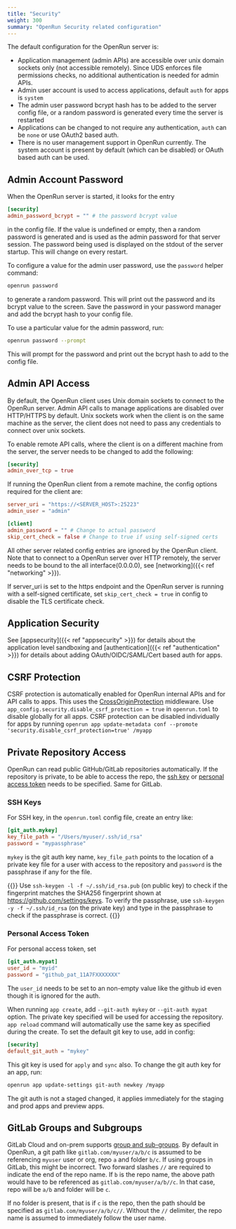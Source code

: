 ```yaml
---
title: "Security"
weight: 300
summary: "OpenRun Security related configuration"
---
```


The default configuration for the OpenRun server is:

- Application management (admin APIs) are accessible over unix domain sockets only (not accessible remotely). Since UDS enforces file permissions checks, no additional authentication is needed for admin APIs.
- Admin user account is used to access applications, default `auth` for apps is `system`
- The admin user password bcrypt hash has to be added to the server config file, or a random password is generated every time the server is restarted
- Applications can be changed to not require any authentication, `auth` can be `none` or use OAuth2 based auth.
- There is no user management support in OpenRun currently. The system account is present by default (which can be disabled) or OAuth based auth can be used.

## Admin Account Password

When the OpenRun server is started, it looks for the entry

```toml {filename="openrun.toml"}
[security]
admin_password_bcrypt = "" # the password bcrypt value
```

in the config file. If the value is undefined or empty, then a random password is generated and is used as the admin password for that server session. The password being used is displayed on the stdout of the server startup. This will change on every restart.

To configure a value for the admin user password, use the `password` helper command:

```bash
openrun password
```

to generate a random password. This will print out the password and its bcrypt value to the screen. Save the password in your password manager and add the bcrypt hash to your config file.

To use a particular value for the admin password, run:

```bash
openrun password --prompt
```

This will prompt for the password and print out the bcrypt hash to add to the config file.

## Admin API Access

By default, the OpenRun client uses Unix domain sockets to connect to the OpenRun server. Admin API calls to manage applications are disabled over HTTP/HTTPS by default. Unix sockets work when the client is on the same machine as the server, the client does not need to pass any credentials to connect over unix sockets.

To enable remote API calls, where the client is on a different machine from the server, the server needs to be changed to add the following:

```toml {filename="openrun.toml"}
[security]
admin_over_tcp = true
```

If running the OpenRun client from a remote machine, the config options required for the client are:

```toml {filename="openrun.toml"}
server_uri = "https://<SERVER_HOST>:25223"
admin_user = "admin"

[client]
admin_password = "" # Change to actual password
skip_cert_check = false # Change to true if using self-signed certs
```

All other server related config entries are ignored by the OpenRun client. Note that to connect to a OpenRun server over HTTP remotely, the server needs to be bound to the all interface(0.0.0.0), see [networking]({{< ref "networking" >}}).

If server_uri is set to the https endpoint and the OpenRun server is running with a self-signed certificate, set `skip_cert_check = true` in config to disable the TLS certificate check.

## Application Security

See [appsecurity]({{< ref "appsecurity" >}}) for details about the application level sandboxing and [authentication]({{< ref "authentication" >}}) for details about adding OAuth/OIDC/SAML/Cert based auth for apps.

## CSRF Protection

CSRF protection is automatically enabled for OpenRun internal APIs and for API calls to apps. This uses the [CrossOriginProtection](https://pkg.go.dev/net/http#CrossOriginProtection) middleware. Use `app_config.security.disable_csrf_protection = true` in `openrun.toml` to disable globally for all apps. CSRF protection can be disabled individually for apps by running `openrun app update-metadata conf --promote 'security.disable_csrf_protection=true' /myapp`

## Private Repository Access

OpenRun can read public GitHub/GitLab repositories automatically. If the repository is private, to be able to access the repo, the [ssh key](https://docs.github.com/en/authentication/connecting-to-github-with-ssh/adding-a-new-ssh-key-to-your-github-account) or [personal access token](https://docs.github.com/en/authentication/keeping-your-account-and-data-secure/managing-your-personal-access-tokens) needs to be specified. Same for GitLab.

### SSH Keys

For SSH key, in the `openrun.toml` config file, create an entry like:

```toml {filename="openrun.toml"}
[git_auth.mykey]
key_file_path = "/Users/myuser/.ssh/id_rsa"
password = "mypassphrase"
```

`mykey` is the git auth key name, `key_file_path` points to the location of a private key file for a user with access to the repository and `password` is the passphrase if any for the file.

{{<callout type="info" >}}
Use `ssh-keygen -l -f ~/.ssh/id_rsa.pub` (on public key) to check if the fingerprint matches the SHA256 fingerprint shown at https://github.com/settings/keys. To verify the passphrase, use `ssh-keygen -y -f ~/.ssh/id_rsa` (on the private key) and type in the passphrase to check if the passphrase is correct.
{{</callout>}}

### Personal Access Token

For personal access token, set

```toml {filename="openrun.toml"}
[git_auth.mypat]
user_id = "myid"
password = "github_pat_11A7FXXXXXXX"
```

The `user_id` needs to be set to an non-empty value like the github id even though it is ignored for the auth.

When running `app create`, add `--git-auth mykey` or `--git-auth mypat` option. The private key specified will be used for accessing the repository. `app reload` command will automatically use the same key as specified during the create. To set the default git key to use, add in config:

```toml {filename="openrun.toml"}
[security]
default_git_auth = "mykey"
```

This git key is used for `apply` and `sync` also. To change the git auth key for an app, run:

```bash
openrun app update-settings git-auth newkey /myapp
```

The git auth is not a staged changed, it applies immediately for the staging and prod apps and preview apps.

## GitLab Groups and Subgroups

GitLab Cloud and on-prem supports [group and sub-groups](https://docs.gitlab.com/user/group/). By default in OpenRun, a git path like `gitlab.com/myuser/a/b/c` is assumed to be referencing `myuser` user or org, repo `a` and folder `b/c`. If using groups in GitLab, this might be incorrect. Two forward slashes `//` are required to indicate the end of the repo name. If `b` is the repo name, the above path would have to be referenced as `gitlab.com/myuser/a/b//c`. In that case, repo will be `a/b` and folder will be `c`.

If no folder is present, that is if `c` is the repo, then the path should be specified as `gitlab.com/myuser/a/b/c//`. Without the `//` delimiter, the repo name is assumed to immediately follow the user name.
